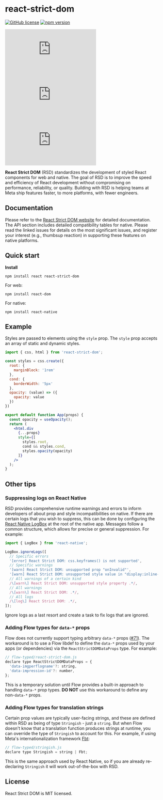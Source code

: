 # react-strict-dom

[![GitHub license](https://img.shields.io/badge/license-MIT-blue.svg)](https://github.com/facebook/react-strict-dom/blob/main/LICENSE) [![npm version](https://img.shields.io/npm/v/react-strict-dom.svg?style=flat)](https://www.npmjs.com/package/react-strict-dom)

![web (prod)](https://img.badgesize.io/https:/www.unpkg.com/react-strict-dom@latest/dist/dom/runtime.js?label=web%20(prod)&compression=brotli)
![web (dev)](https://img.badgesize.io/https:/www.unpkg.com/react-strict-dom@latest/dist/dom/index.js?label=web%20(dev)&compression=brotli)
![native](https://img.badgesize.io/https:/www.unpkg.com/react-strict-dom@latest/dist/native/index.js?label=native&compression=brotli)


**React Strict DOM** (RSD) standardizes the development of styled React components for web and native. The goal of RSD is to improve the speed and efficiency of React development without compromising on performance, reliability, or quality. Building with RSD is helping teams at Meta ship features faster, to more platforms, with fewer engineers.

## Documentation

Please refer to the [React Strict DOM website](https://facebook.github.io/react-strict-dom/) for detailed documentation. The API section includes detailed compatibility tables for native. Please read the linked issues for details on the most significant issues, and register your interest (e.g., thumbsup reaction) in supporting these features on native platforms.

## Quick start

**Install**

```
npm install react react-strict-dom
```

For web:

```
npm install react-dom
```

For native:

```
npm install react-native
```

## Example

Styles are passed to elements using the `style` prop. The `style` prop accepts an array of static and dynamic styles.

```jsx
import { css, html } from 'react-strict-dom';

const styles = css.create({
  root: {
    marginBlock: '1rem'
  },
  cond: {
    borderWidth: '5px'
  },
  opacity: (value) => ({
    opacity: value
  })
})

export default function App(props) {
  const opacity = useOpacity();
  return (
    <html.div
      {...props}
      style={[
        styles.root,
        cond && styles.cond,
        styles.opacity(opacity)
      ]}
    />
  );
}
```

## Other tips

### Suppressing logs on React Native

RSD provides comprehensive runtime warnings and errors to inform developers of about prop and style incompatibilities on native. If there are certain logs that you wish to suppress, this can be done by configuring the [React Native LogBox](https://reactnative.dev/docs/debugging#logbox) at the root of the native app. Messages follow a common structure, which allows for precise or general suppression. For example:

```js
import { LogBox } from 'react-native';

LogBox.ignoreLogs([
  // Specific errors
  '[error] React Strict DOM: css.keyframes() is not supported',
  // Specific warnings
  '[warn] React Strict DOM: unsupported prop "onInvalid"',
  '[warn] React Strict DOM: unsupported style value in "display:inline-flex"',
  // All warnings of a certain kind
  /\[warn\] React Strict DOM: unsupported style property .*/,
  // All warnings
  /\[warn\] React Strict DOM: .*/,
  // All logs
  /\[log\] React Strict DOM: .*/,
]);
```

Ignore logs as a last resort and create a task to fix logs that are ignored.

### Adding Flow types for `data-*` props

Flow does not currently support typing arbitrary `data-*` props ([#71](https://github.com/facebook/react-strict-dom/issues/71)). The workaround is to use a Flow libdef to define the `data-*` props used by your apps (or dependencies) via the `ReactStrictDOMDataProps` type. For example:

```js
// flow-typed/react-strict-dom.js
declare type ReactStrictDOMDataProps = {
  'data-imgperflogname'?: string,
  'data-impression-id'?: number,
};
```

This is a temporary solution until Flow provides a built-in approach to handling `data-*` prop types. **DO NOT** use this workaround to define any non-`data-*` props.

### Adding Flow types for translation strings

Certain prop values are typically user-facing strings, and these are defined within RSD as being of type `Stringish` - just a `string`. But when Flow doesn't know that a translation function produces strings at runtime, you can override the type of `Stringish` to account for this. For example, if using Meta's internationalization framework [Fbt](https://github.com/facebook/fbt):

```js
// flow-typed/stringish.js
declare type Stringish = string | Fbt;
```

This is the same approach used by React Native, so if you are already re-declaring `Stringish` it will work out-of-the-box with RSD.

## License

React Strict DOM is MIT licensed.

